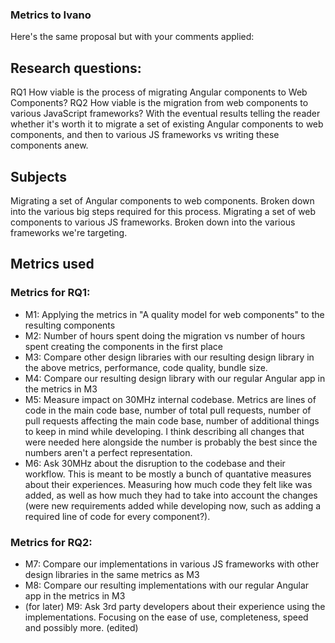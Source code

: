 ### Metrics to Ivano

Here's the same proposal but with your comments applied:

## Research questions:

RQ1 How viable is the process of migrating Angular components to Web Components?
RQ2 How viable is the migration from web components to various JavaScript frameworks?
With the eventual results telling the reader whether it's worth it to migrate a set of existing Angular components to web components, and then to various JS frameworks vs writing these components anew.

## Subjects

Migrating a set of Angular components to web components. Broken down into the various big steps required for this process.
Migrating a set of web components to various JS frameworks. Broken down into the various frameworks we're targeting.

## Metrics used

### Metrics for RQ1:

-   M1: Applying the metrics in "A quality model for web components" to the resulting components
-   M2: Number of hours spent doing the migration vs number of hours spent creating the components in the first place
-   M3: Compare other design libraries with our resulting design library in the above metrics, performance, code quality, bundle size.
-   M4: Compare our resulting design library with our regular Angular app in the metrics in M3
-   M5: Measure impact on 30MHz internal codebase. Metrics are lines of code in the main code base, number of total pull requests, number of pull requests affecting the main code base, number of additional things to keep in mind while developing. I think describing all changes that were needed here alongside the number is probably the best since the numbers aren't a perfect representation.
-   M6: Ask 30MHz about the disruption to the codebase and their workflow. This is meant to be mostly a bunch of quantative measures about their experiences. Measuring how much code they felt like was added, as well as how much they had to take into account the changes (were new requirements added while developing now, such as adding a required line of code for every component?).

### Metrics for RQ2:

-   M7: Compare our implementations in various JS frameworks with other design libraries in the same metrics as M3
-   M8: Compare our resulting implementations with our regular Angular app in the metrics in M3
-   (for later) M9: Ask 3rd party developers about their experience using the implementations. Focusing on the ease of use, completeness, speed and possibly more. (edited)
